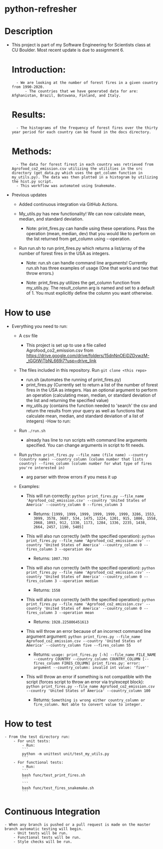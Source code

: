 
# python-refresher

# Description
- This project is part of my Software Engineering for Scientists class at CU Boulder. Most recent update is due to assignment 6.
    # Introduction:
        - We are looking at the number of forest fires in a given country from 1990-2020.
            - The countries that we have generated data for are: Afghanistan, Brazil, Botswana, Finland, and Italy.
    # Results:
        - The histograms of the frequency of forest fires over the thirty year period for each country can be found in the docs directory.
    # Methods:
        - The data for forest firest in each country was retrieved from Agrofood_co2_emission.csv utilizing the utilities in the src directory (get_data.py which uses the get_column function in my_utils.py). The data was then plotted in a histogram by utilizing the hist.py script.
        - This workflow was automated using Snakemake.
- Previous updates
    - Added continuous integration via GitHub Actions.

    - My_utils.py has new functionality! We can now calculate mean, median, and standard deviation.

        - Note: print_fires.py can handle using these operations. Pass the operation (mean, median, dev) that you would like to perform on the list returned from get_column using --operation. 

    - Run run.sh to run print_fires.py which returns a list/array of the number of forest fires in the USA as integers.
        
        - Note: run.sh can handle command line arguments! Currently run.sh has three examples of usage (One that works and two that throw errors.)
        
        - Note: print_fires.py utilizes the get_column function from my_utils.py. The result_column arg is named and set to a default of 1. You must explicitly define the column you want otherwise.


# How to use
- Everything you need to run:
    - A csv file
        - This project is set up to use a file called Agrofood_co2_emission.csv from https://drive.google.com/drive/folders/15dnNnOEjDZDvwzM-_tGGtWjTbNL669i7?usp=drive_link

    - The files included in this repository. Run `git clone <this repo>`
        - run.sh (automates the running of print_fires.py)
        - print_fires.py (Currently set to return a list of the number of forest fires in the USA as integers. Has an optional argument to perform an operation (calculating mean, median, or standard deviation of the list and returning the specified value)
        - my_utils.py (contains the function needed to 'search' the csv and return the results from your query as well as functions that calculate mean, median, and standard deviation of a list of integers)
-How to run:
    - Run `./run.sh`
        - already has line to run scripts with command line arguments specified. You can change arguments in script to fit needs.
    - Run `python print_fires.py --file_name (file name) --country (country name) --country_column (column number that lists country) --fires_column (column number for what type of fires you're interested in)`
        - arg parser with throw errors if you mess it up
    
    - Examples:
        - This will run correctly: `python print_fires.py --file_name 'Agrofood_co2_emission.csv' --country 'United States of America' --country_column 0 --fires_column 3`
            -   Returns: `[1999, 1999, 1999, 1999, 1999, 1999, 3286, 1553, 3099, 3578, 3687, 534, 1475, 1224, 1201, 915, 1086, 1558, 2068, 1093, 912, 1330, 1173, 1284, 1336, 2235, 1438, 2664, 2457, 1190, 5405]`

        - This will also run correctly (with the specified operation): `python print_fires.py --file_name 'Agrofood_co2_emission.csv' --country 'United States of America' --country_column 0 --fires_column 3 --operation dev`
            - Returns: `1007.703`  

        - This will also run correctly (with the specified operation): `python print_fires.py --file_name 'Agrofood_co2_emission.csv' --country 'United States of America' --country_column 0 --fires_column 3 --operation median`
            - Returns: `1558`

        - This will also run correctly (with the specified operation): `python print_fires.py --file_name 'Agrofood_co2_emission.csv' --country 'United States of America' --country_column 0 --fires_column 3 --operation mean`
            - Returns: `1928.225806451613`

        - This will throw an error because of an incorrect command line argument argument: `python print_fires.py --file_name Agrofood_co2_emission.csv --country 'United States of America' --country_column five --fires_column 55`
            - Returns: ```usage: print_fires.py [-h] --file_name FILE_NAME --country COUNTRY --country_column COUNTRY_COLUMN [--fires_column FIRES_COLUMN]
                        print_fires.py: error: argument --country_column: invalid int value: 'five''
                    ```
        - This will throw an error if something is not compatible with the script (forces script to throw an error via try/except block): `python print_fires.py --file_name Agrofood_co2_emission.csv --country 'United States of America' --country_column 100`
            - Returns: `Something is wrong either country_column or fire_column. Not able to convert value to integer.`


# How to test
    - From the test directory run:
        - For unit tests:
            - Run: 
            ```
            python -m unittest unit/test_my_utils.py
            ```
        - For functional tests:
            - Run: 
            ```
            bash func/test_print_fires.sh
            ```
            ```
            bash func/test_fires_snakemake.sh
            ```
# Continuous Integration
    - When any branch is pushed or a pull request is made on the master branch automatic testing will begin.
        - Unit tests will be run.
        - Functional tests will be run.
        - Style checks will be run.
